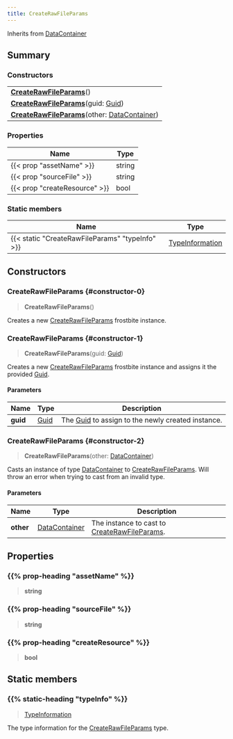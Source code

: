 ```yaml
---
title: CreateRawFileParams
---
```


Inherits from 
[DataContainer](/vext/ref/shared/class/datacontainer)

## Summary
### Constructors
| |
| ----------- |
| **[CreateRawFileParams](#constructor-0)**() |
| **[CreateRawFileParams](#constructor-1)**(guid: [Guid](/vext/ref/shared/class/guid)) |
| **[CreateRawFileParams](#constructor-2)**(other: [DataContainer](/vext/ref/shared/class/datacontainer)) |

### Properties
| Name | Type |
| ---- | ---- |
| {{< prop "assetName" >}} | string |
| {{< prop "sourceFile" >}} | string |
| {{< prop "createResource" >}} | bool |

### Static members
| Name | Type |
| ---- | ---- |
| {{< static "CreateRawFileParams" "typeInfo" >}} | [TypeInformation](/vext/ref/shared/class/typeinformation) |

## Constructors
### CreateRawFileParams {#constructor-0}
> **CreateRawFileParams**()

Creates a new [CreateRawFileParams](/vext/ref/fb/createrawfileparams) frostbite instance.

### CreateRawFileParams {#constructor-1}
> **CreateRawFileParams**(guid: [Guid](/vext/ref/shared/class/guid))

Creates a new [CreateRawFileParams](/vext/ref/fb/createrawfileparams) frostbite instance and assigns it the provided [Guid](/vext/ref/shared/class/guid).

#### Parameters
| Name | Type | Description |
| ---- | ---- | ----------- |
| **guid** | [Guid](/vext/ref/shared/class/guid) | The [Guid](/vext/ref/shared/class/guid) to assign to the newly created instance. |

### CreateRawFileParams {#constructor-2}
> **CreateRawFileParams**(other: [DataContainer](/vext/ref/shared/class/datacontainer))

Casts an instance of type [DataContainer](/vext/ref/shared/class/datacontainer) to [CreateRawFileParams](/vext/ref/fb/createrawfileparams). Will throw an error when trying to cast from an invalid type.

#### Parameters
| Name | Type | Description |
| ---- | ---- | ----------- |
| **other** | [DataContainer](/vext/ref/shared/class/datacontainer) | The instance to cast to [CreateRawFileParams](/vext/ref/fb/createrawfileparams). |

## Properties
### {{% prop-heading "assetName" %}}
> **string**

### {{% prop-heading "sourceFile" %}}
> **string**

### {{% prop-heading "createResource" %}}
> **bool**

## Static members
### {{% static-heading "typeInfo" %}}
> [TypeInformation](/vext/ref/shared/class/typeinformation)

The type information for the [CreateRawFileParams](/vext/ref/fb/createrawfileparams) type.

